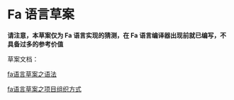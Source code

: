 # Fa 语言草案

**请注意，本草案仅为 Fa 语言实现的猜测，在 Fa 语言编译器出现前就已编写，不具备过多的参考价值**

草案文档：

[fa语言草案之语法](grammar)

[fa语言草案之项目组织方式](organize)
